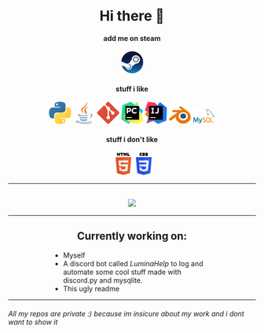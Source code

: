 <div align="center">
  
<h1>Hi there 👋</h1>


  
<div>
    <h4>add me on steam</h4>
    <a href="https://steamcommunity.com/id/Wolfee__/" title="steam"><img src="imgs/Steam.png" style="width:45px;"/></a>
</div>
<div>
    <h4>stuff i like</h4>
    <img style="width:45px" src="imgs/Python.png" />
    <img style="width:45px" src="imgs/Java.png" />
    <img style="width:45px" src="imgs/GIt.png" />
    <img style="width:45px" src="imgs/Pycharm.png" />
    <img style="width:45px" src="imgs/Intellij.png" />
    <img style="width:45px" src="imgs/Blender.png" />
    <img style="width:45px" src="imgs/Mysql.png" />
</div>
<div>
    <h4>stuff i don't like</h4>
    <img style="width:45px" src="imgs/Html5.png" />
    <img style="width:32px" src="imgs/Css.png" />
</div>

<hr>
<br>

<img src="https://github-readme-stats-umber-nine.vercel.app/api/top-langs/?username=Wolfee0071&layout=compact&theme=radical&exclude_repo=sitocybercraft&hide=autohotkey,batchfile" />
  
<hr>
    
<h2>Currently working on:</h2>

<div style="width: 65%" align="left">
    <ul>
      <li>Myself</li>
      <li>A discord bot called <i>LuminaHelp</i> to log and automate some cool stuff made with     discord.py and mysqlite.</li>
      <li>This ugly readme</li>
    </ul>
</div>

</div>

<hr>

<h6>All my repos are private :) because im insicure about my work and i dont want to show it</h6>
